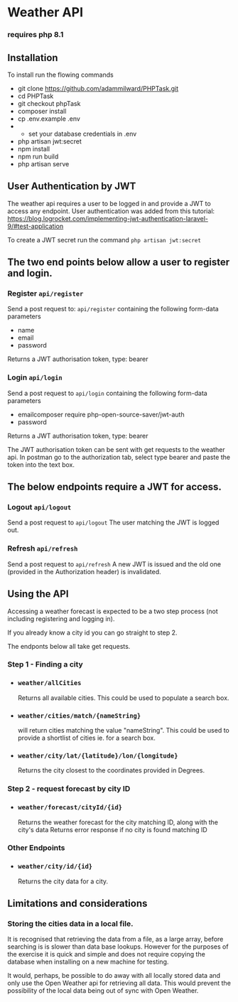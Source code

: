 # Weather API

### requires php 8.1

## Installation

To install run the flowing commands

 - git clone https://github.com/adammilward/PHPTask.git
 - cd PHPTask
 - git checkout phpTask
 - composer install
 - cp .env.example .env
 - - set your database credentials in .env
 - php artisan jwt:secret
 - npm install
 - npm run build
 - php artisan serve

## User Authentication by JWT

The weather api requires a user to be logged in and provide a JWT to access any endpoint.
User authentication was added from this tutorial:
https://blog.logrocket.com/implementing-jwt-authentication-laravel-9/#test-application

To create a JWT secret run the command ```php artisan jwt:secret```

## The two end points below allow a user to register and login.

### Register ```api/register```

Send a post request to: ```api/register```
containing the following form-data parameters
 - name
 - email
 - password

Returns a JWT authorisation token, type: bearer

### Login ```api/login```

Send a post request to ```api/login```
containing the following form-data parameters
 - emailcomposer require php-open-source-saver/jwt-auth
 - password

Returns a JWT authorisation token, type: bearer

The JWT authorisation token can be sent with get requests to the weather api. In postman go to the authorization tab, 
select 
type bearer and paste the token into the text box.

## The below endpoints require a JWT for access.

### Logout ```api/logout```
Send a post request to `````api/logout`````
The user matching the JWT is logged out.

### Refresh ```api/refresh```
Send a post request to ```api/refresh```
A new JWT is issued and the old one (provided in the Authorization header) is invalidated.


## Using the API
Accessing a weather forecast is expected to be a two step process (not including registering and logging in).

If you already know a city id you can go straight to step 2.

The endponts below all take get requests.

### Step 1 - Finding a city

- ### ```weather/allCities```
  Returns all available cities.
  This could be used to populate a search box.
- ### ```weather/cities/match/{nameString}```
  will return cities matching the value "nameString".
  This could be used to provide a shortlist of cities ie. for a search box.
- ### ```weather/city/lat/{latitude}/lon/{longitude}```
  Returns the city closest to the coordinates provided in Degrees.

### Step 2 - request forecast by city ID
- ### ```weather/forecast/cityId/{id}```
  Returns the weather forecast for the city matching ID, along with the city's data
  Returns error response if no city is found matching ID

### Other Endpoints
- ### ```weather/city/id/{id}```
  Returns the city data for a city.

## Limitations and considerations

### Storing the cities data in a local file.
It is recognised that retrieving the data from a file, as a large array, before searching is is slower than data base 
lookups.
However for the purposes of the exercise it is quick and simple and does not require copying the database when 
installing on a new machine for testing.

It would, perhaps, be possible to do away with all locally stored data and only use the Open Weather api for 
retrieving all data. This would prevent the possibility of the local data being out of sync with Open Weather. 
